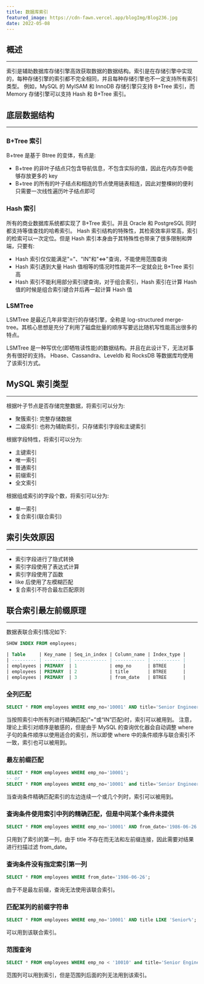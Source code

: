 ```yaml
---
title: 数据库索引
featured_image: https://cdn-fawn.vercel.app/blogImg/Blog236.jpg
date: 2022-05-08
---
```


## 概述
***  
索引是辅助数据库存储引擎高效获取数据的数据结构。索引是在存储引擎中实现的，每种存储引擎的索引都不完全相同，并且每种存储引擎也不一定支持所有索引类型。
例如，MySQL 的 MyISAM 和 InnoDB 存储引擎只支持 B+Tree 索引，而 Memory 存储引擎可以支持 Hash 和 B+Tree 索引。

## 底层数据结构
***  
### B+Tree 索引
B+tree 是基于 Btree 的变体，有点是: 
- B+tree 的非叶子结点只包含导航信息，不包含实际的值，因此在内存页中能够存放更多的 key
- B+tree 的所有的叶子结点和相连的节点使用链表相连，因此对整棵树的便利只需要一次线性遍历叶子结点即可

### Hash 索引
所有的商业数据库系统都实现了 B+Tree 索引。并且 Oracle 和 PostgreSQL 同时都支持等值查找的哈希索引。
Hash 索引结构的特殊性，其检索效率非常高，索引的检索可以一次定位。但是 Hash 索引本身由于其特殊性也带来了很多限制和弊端，只要有: 
- Hash 索引仅仅能满足"="、"IN"和"<=>"查询，不能使用范围查询
- Hash 索引遇到大量 Hash 值相等的情况时性能并不一定就会比 B+Tree 索引高
- Hash 索引不能利用部分索引键查询，对于组合索引，Hash 索引在计算 Hash 值的时候是组合索引键合并后再一起计算 Hash 值

### LSMTree
LSMTree 是最近几年非常流行的存储引擎，全称是 log-structured merge-tree。其核心思想是充分了利用了磁盘批量的顺序写要远比随机写性能高出很多的特点。

LSMTree 是一种写优化(即牺牲读性能)的数据结构。并且在此设计下，无法对事务有很好的支持。
Hbase、Cassandra、Leveldb 和 RocksDB 等数据库均使用了该索引方式。

## MySQL 索引类型
***  
根据叶子节点是否存储完整数据，将索引可以分为: 
- 聚簇索引: 完整存储数据
- 二级索引: 也称为辅助索引，只存储索引字段和主键索引

根据字段特性，将索引可以分为: 
- 主键索引
- 唯一索引
- 普通索引
- 前缀索引
- 全文索引

根据组成索引的字段个数，将索引可以分为: 
- 单一索引
- 复合索引(联合索引)

## 索引失效原因
***  
- 索引字段进行了隐式转换
- 索引字段使用了表达式计算
- 索引字段使用了函数
- like 后使用了左模糊匹配
- 复合索引不符合最左匹配原则

## 联合索引最左前缀原理
***  
数据表联合索引情况如下: 
``` sql
SHOW INDEX FROM employees;

| Table     | Key_name | Seq_in_index | Column_name | Index_type |
| --------- | -------- | ------------ | ----------- | ---------- |
| employees | PRIMARY  | 1            | emp_no      | BTREE      |
| employees | PRIMARY  | 2            | title       | BTREE      |
| employees | PRIMARY  | 3            | from_date   | BTREE      | 
```

### 全列匹配
``` sql
SELECT * FROM employees WHERE emp_no='10001' AND title='Senior Engineer' AND from_date='1986-06-26';
```

当按照索引中所有列进行精确匹配(“=”或“IN”匹配)时，索引可以被用到。
注意，理论上索引对顺序是敏感的，但是由于 MySQL 的查询优化器会自动调整 where 子句的条件顺序以使用适合的索引，所以即使 where 中的条件顺序与联合索引不一致，索引也可以被用到。

### 最左前缀匹配
``` sql
SELECT * FROM employees WHERE emp_no='10001';
-- or
SELECT * FROM employees WHERE emp_no='10001' and title='Senior Engineer';
```

当查询条件精确匹配索引的左边连续一个或几个列时，索引可以被用到。

### 查询条件使用索引中列的精确匹配，但是中间某个条件未提供
``` sql
SELECT * FROM employees WHERE emp_no='10001' AND from_date='1986-06-26';
```

只用到了索引的第一列，由于 title 不存在而无法和左前缀连接，因此需要对结果进行扫描过滤 from_date。

### 查询条件没有指定索引第一列
``` sql
SELECT * FROM employees WHERE from_date='1986-06-26';
```

由于不是最左前缀，查询无法使用该联合索引。

### 匹配某列的前缀字符串
``` sql
SELECT * FROM employees WHERE emp_no='10001' AND title LIKE 'Senior%';
```

可以用到该联合索引。

### 范围查询
``` sql
SELECT * FROM employees WHERE emp_no < '10010' and title='Senior Engineer';
```

范围列可以用到索引，但是范围列后面的列无法用到该索引。